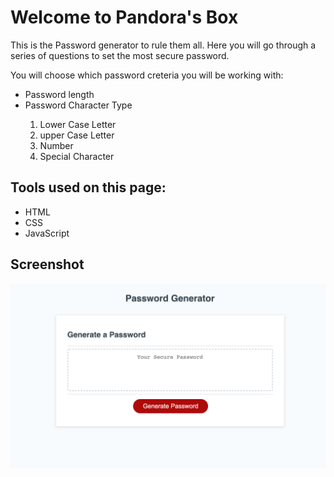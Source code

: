 # Welcome to Pandora's Box
This is the Password generator to rule them all. Here you will go through a series of questions to set the most secure password.

You will choose which password creteria you will be working with:
<ul>
  <li>Password length</li>
  <li>Password Character Type</li>
    <ol>
      <li>Lower Case Letter</li>
      <li>upper Case Letter</li>
      <li>Number</li>
      <li>Special Character</li>
  </ol>
  </ul>

## Tools used on this page:
<ul>
<li>HTML</li>
<li>CSS</li>
<li>JavaScript</li>
</ul>

## Screenshot
<img src = "./assets/images/screenshot.png" />
